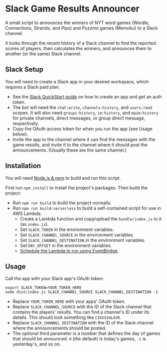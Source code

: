 # Slack Game Results Announcer

A small script to announces the winners of NYT word games (Wordle, Connections, Strands, and Pips) and Puzzmo games (Memoku) to a Slack channel.

It looks through the recent history of a Slack channel to find the reported scores of players, then calculates the winners, and announces them to another (or the same) Slack channel.

## Slack Setup

You will need to create a Slack app in your desired workspace, which requires a Slack paid plan.

* See the [Slack QuickStart guide](https://api.slack.com/quickstart) on how to create an app and get an auth token.
* The bot will need the `chat:write`, `channels:history`, and `users:read` scopes. It will also need `groups:history`, `im:history`, and 
`mpim:history` for private channels, direct messages, or group direct message, respectively.
* Copy the OAuth access token for when you run the app (see Usage below).
* Invite the app to the channel where it can find the messages with the game results, and invite it to the channel where it should post the announcements. (Usually these are the same channel.)

## Installation

You will need [Node.js & npm](https://nodejs.org) to build and run this script.

First run `npm install` to install the project's packages. Then build the project:

* Run `npm run build` to build the project normally.
* Run `npm run build:serverless` to build a self-contained script for use in AWS Lambda.
  * Create a Lambda function and copy/upload the `bundle/index.js` to it (as `index.js`).
  * Set `SLACK_TOKEN` in the environment variables.
  * Set `SLACK_CHANNEL_SOURCE` in the environment variables.
  * Set `SLACK_CHANNEL_DESTINATION` in the environment variables.
  * Set `DAY_OFFSET` in the environment variables.
  * [Schedule the Lambda to run using EventBridge](https://docs.aws.amazon.com/eventbridge/latest/userguide/eb-create-rule-schedule.html).

## Usage

Call the app with your Slack app's OAuth token:

```
export SLACK_TOKEN=YOUR_TOKEN_HERE
node dist/index.js SLACK_CHANNEL_SOURCE SLACK_CHANNEL_DESTINATION -1
```

* Replace `YOUR_TOKEN_HERE` with your apps' OAuth token.
* Replace `SLACK_CHANNEL_SOURCE` with the ID of the Slack channel that contains the players' results. You can find a channel's ID under its details. This should look something like `CI65S34LGVR`.
* Replace `SLACK_CHANNEL_DESTINATION` with the ID of the Slack channel where the announcements should be posted.
* The optional third parameter is a number that defines the day of games that should be announced. `0` (the default) is today's games, `-1` is yesterday's, and so on.
